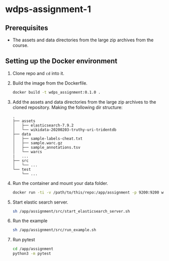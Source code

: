 # wdps-assignment-1

## Prerequisites

- The assets and data directories from the large zip archives from the course.

## Setting up the Docker environment

1. Clone repo and `cd` into it.

1. Build the image from the Dockerfile.

    ```sh
    docker build -t wdps_assignment:0.1.0 .
    ```

1. Add the assets and data directories from the large zip archives to the cloned repository. Making the following dir structure:

    ```
    .
    ├── assets
    │   ├── elasticsearch-7.9.2
    │   └── wikidata-20200203-truthy-uri-tridentdb
    ├── data
    │   ├── sample-labels-cheat.txt
    │   ├── sample.warc.gz
    │   ├── sample_annotations.tsv
    │   └── warcs
    |   ...
    ├── src
    │   └── ...
    └── test
        └── ...
    ```

2. Run the container and mount your data folder.

    ```sh
    docker run -ti -v /path/to/this/repo:/app/assignment -p 9200:9200 wdps_assignment:0.1.0
    ```

3. Start elastic search server.

    ```sh
    sh /app/assignment/src/start_elasticsearch_server.sh
    ```

4. Run the example

    ```sh
    sh /app/assignment/src/run_example.sh
    ```

5. Run pytest

    ```sh
    cd /app/assignment
    python3 -m pytest
    ```
